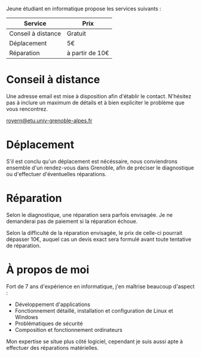 Jeune étudiant en informatique propose les services suivants :

Service            | Prix
------------------ | ---------------
Conseil à distance | Gratuit
Déplacement        | 5€
Réparation         | à partir de 10€

# Conseil à distance

Une adresse email est mise à disposition afin d'établir le contact. N'hésitez pas à inclure un maximum de détails et à bien expliciter le problème que vous rencontrez.

<royern@etu.univ-grenoble-alpes.fr>

# Déplacement

S'il est conclu qu'un déplacement est nécéssaire, nous conviendrons ensemble d'un rendez-vous dans Grenoble, afin de préciser le diagnostique ou d'effectuer d'éventuelles réparations.

# Réparation

Selon le diagnostique, une réparation sera parfois envisagée. Je ne demanderai pas de paiement si la réparation échoue.

Selon la difficulté de la réparation envisagée, le prix de celle-ci pourrait dépasser 10€, auquel cas un devis exact sera formulé avant toute tentative de réparation.

# À propos de moi

Fort de 7 ans d'expérience en informatique, j'en maîtrise beaucoup d'aspect :

* Développement d'applications
* Fonctionnement détaillé, installation et configuration de Linux et Windows
* Problématiques de sécurité
* Composition et fonctionnement ordinateurs

Mon expertise se situe plus côté logiciel, cependant je suis aussi apte à effectuer des réparations matérielles.
